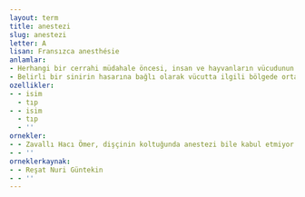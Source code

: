 ```yaml
---
layout: term
title: anestezi
slug: anestezi
letter: A
lisan: Fransızca anesthésie
anlamlar:
- Herhangi bir cerrahi müdahale öncesi, insan ve hayvanların vücudunun bütününde veya belirli bir kesimindeki duyunun geçici olarak yok edilmesi; uyuşturma, duyu yitimi
- Belirli bir sinirin hasarına bağlı olarak vücutta ilgili bölgede ortaya çıkan duyu olmama durumu
ozellikler:
- - isim
  - tıp
- - isim
  - tıp
  - ''
ornekler:
- - Zavallı Hacı Ömer, dişçinin koltuğunda anestezi bile kabul etmiyor.
- - ''
orneklerkaynak:
- - Reşat Nuri Güntekin
- - ''
---
```

